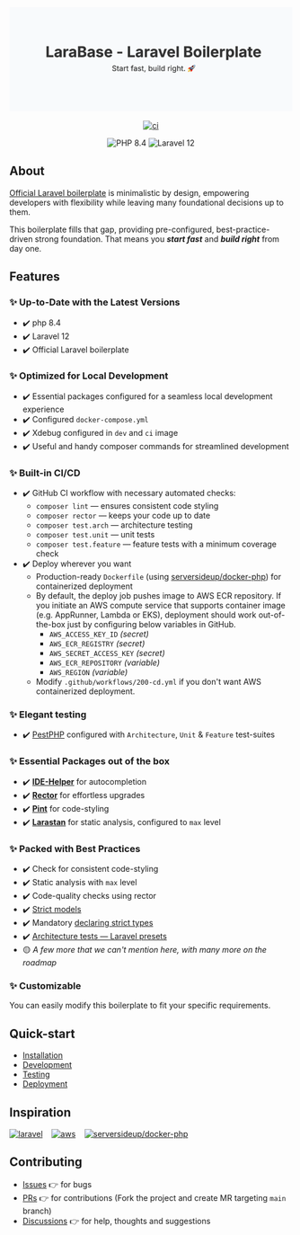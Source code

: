 <p align="center">
<img src="./.docs/assets/banner.png">
</p>

<p align="center">
<a href="https://github.com/aagjalpankaj/larabase/actions/workflows/100-ci.yml">
  <img src="https://github.com/aagjalpankaj/larabase/actions/workflows/100-ci.yml/badge.svg" alt="ci">
</a>
</p>

<p align="center">
  <img src="https://img.shields.io/badge/PHP-8.4-blue?logo=php&logoColor=white" alt="PHP 8.4" />
  <img src="https://img.shields.io/badge/Laravel-12-orange?logo=laravel&logoColor=white" alt="Laravel 12" />
</p>

## About
<a href="https://github.com/laravel/laravel" target="_blank">Official Laravel boilerplate</a> is minimalistic by design, empowering developers with flexibility while leaving many foundational decisions up to them.

This boilerplate fills that gap, providing pre-configured, best-practice-driven strong foundation. That means you _**start fast**_ and _**build right**_ from day one.

## Features

### ✨ Up-to-Date with the Latest Versions
- ✔️ php 8.4
- ✔️ Laravel 12
- ✔️ Official Laravel boilerplate

### ✨ Optimized for Local Development
- ✔️ Essential packages configured for a seamless local development experience
- ✔️ Configured `docker-compose.yml`
- ✔️ Xdebug configured in `dev` and `ci` image
- ✔️ Useful and handy composer commands for streamlined development

### ✨ Built-in CI/CD
- ✔️ GitHub CI workflow with necessary automated checks:
    - `composer lint` — ensures consistent code styling
    - `composer rector` — keeps your code up to date
    - `composer test.arch` — architecture testing
    - `composer test.unit` — unit tests
    - `composer test.feature` — feature tests with a minimum coverage check
- ✔️ Deploy wherever you want
    - Production-ready `Dockerfile` (using [serversideup/docker-php](https://serversideup.net/open-source/docker-php)) for containerized deployment
    - By default, the deploy job pushes image to AWS ECR repository. If you initiate an AWS compute service that supports container image (e.g. AppRunner, Lambda or EKS), deployment should work out-of-the-box just by configuring below variables in GitHub.
        - `AWS_ACCESS_KEY_ID` _(secret)_
        - `AWS_ECR_REGISTRY` _(secret)_
        - `AWS_SECRET_ACCESS_KEY` _(secret)_
        - `AWS_ECR_REPOSITORY`  _(variable)_
        - `AWS_REGION` _(variable)_
    - Modify `.github/workflows/200-cd.yml` if you don't want AWS containerized deployment.

### ✨ Elegant testing
- ✔️ [PestPHP](https://pestphp.com) configured with `Architecture`, `Unit` & `Feature` test-suites

### ✨ Essential Packages out of the box
- ✔️ [**IDE-Helper**](https://github.com/barryvdh/laravel-ide-helper) for autocompletion
- ✔️ [**Rector**](https://github.com/rectorphp/rector) for effortless upgrades
- ✔️ [**Pint**](https://github.com/laravel/pint) for code-styling
- ✔️ [**Larastan**](https://github.com/larastan/larastan) for static analysis, configured to `max` level

### ✨ Packed with Best Practices
- ✔️ Check for consistent code-styling
- ✔️ Static analysis with `max` level
- ✔️ Code-quality checks using rector
- ✔️ [Strict models](https://laravel-news.com/shouldbestrict)
- ✔️ Mandatory [declaring strict types](https://stackoverflow.com/questions/48723637/what-do-strict-types-do-in-php)
- ✔️ [Architecture tests — Laravel presets](https://pestphp.com/docs/arch-testing)
- 🟡 _A few more that we can't mention here, with many more on the roadmap_

### ✨ Customizable
You can easily modify this boilerplate to fit your specific requirements.


## Quick-start
- [Installation](./.docs/100-INSTALLATION.md)
- [Development](./.docs/200-DEVELOPMENT.md)
- [Testing](./.docs/300-TESTING.md)
- [Deployment](./.docs/400-DEPLOYMENT.md)


## Inspiration
[![laravel](https://avatars.githubusercontent.com/u/958072?s=48&v=4)](https://laravel.com) &nbsp;&nbsp;
[![aws](https://avatars.githubusercontent.com/u/2232217?s=48&v=4)](https://aws.amazon.com) &nbsp;&nbsp;
[![serversideup/docker-php](https://avatars.githubusercontent.com/u/4761291?s=48&v=4)](https://serversideup.net/open-source/docker-php) &nbsp;&nbsp;


## Contributing
- [Issues](https://github.com/aagjalpankaj/larabase/issues) 👉 for bugs
- [PRs](https://github.com/aagjalpankaj/larabase/pulls) 👉 for contributions (Fork the project and create MR targeting `main` branch)
- [Discussions](https://github.com/aagjalpankaj/larabase/discussions) 👉 for help, thoughts and suggestions
